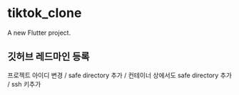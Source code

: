 # tiktok_clone

A new Flutter project.

## 깃허브 레드마인 등록

프로젝트 아이디 변경 / safe directory 추가 / 컨테이너 상에서도 safe directory 추가 / ssh 키추가
